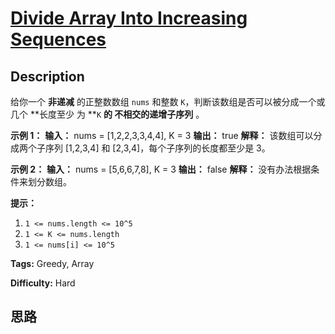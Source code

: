 # [Divide Array Into Increasing Sequences][title]

## Description

给你一个 **非递减** 的正整数数组 `nums` 和整数 `K`，判断该数组是否可以被分成一个或几个  **长度至少  为 **`K` **的
不相交的递增子序列** 。



**示例 1：**
            **输入：** nums = [1,2,2,3,3,4,4], K = 3    **输出：** true    **解释：**    该数组可以分成两个子序列 [1,2,3,4] 和 [2,3,4]，每个子序列的长度都至少是 3。    

**示例 2：**
            **输入：** nums = [5,6,6,7,8], K = 3    **输出：** false    **解释：**    没有办法根据条件来划分数组。    



**提示：**

  1. `1 <= nums.length <= 10^5`
  2. `1 <= K <= nums.length`
  3. `1 <= nums[i] <= 10^5`


**Tags:** Greedy, Array

**Difficulty:** Hard

## 思路

[title]: https://leetcode-cn.com/problems/divide-array-into-increasing-sequences
